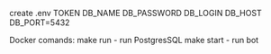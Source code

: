 create .env
TOKEN DB_NAME DB_PASSWORD DB_LOGIN DB_HOST DB_PORT=5432

Docker comands:
make run - run PostgresSQL
make start - run bot